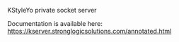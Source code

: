 KStyleYo private socket server

Documentation is available here: https://kserver.stronglogicsolutions.com/annotated.html
